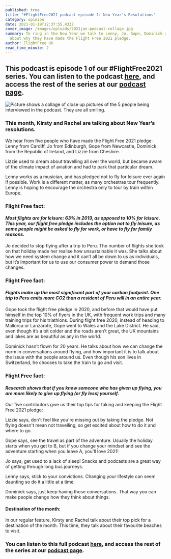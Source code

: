 ```yaml
---
published: true
title: "#FlightFree2021 podcast episode 1: New Year's Resolutions"
category: opinion
date: 2021-01-19T12:37:55.433Z
cover_image: /images/uploads/2021jan-podcast-collage.jpg
summary: To ring in the New Year we talk to Lenny, Jo, Gope, Dominick and Lizzie
  about why they have made the Flight Free 2021 pledge.
author: FlightFree UK
read_time_minute: 2
---
```

## This podcast is episode 1 of our #FlightFree2021 series. You can listen to the [](https://flightfreeuk.podbean.com/e/2021-series-new-years-resolutions/)podcast [here](https://flightfreeuk.podbean.com/e/2021-series-new-years-resolutions/), and access the rest of the series at our [podcast page](https://flightfree.co.uk/podcast/).

![Picture shows a collage of close up pictures of the 5 people being interviewed in the podcast. They are all smiling. ](/images/uploads/2021jan-podcast-collage.jpg)

### This month, Kirsty and Rachel are talking about New Year’s resolutions.

We hear from five people who have made the Flight Free 2021 pledge: Lenny from Cardiff, Jo from Edinburgh, Gope from Newcastle, Dominick from the Republic of Ireland, and Lizzie from Cheshire.

Lizzie used to dream about travelling all over the world, but became aware of the climate impact of aviation and had to park that particular dream.

Lenny works as a musician, and has pledged not to fly for leisure ever again if possible. Work is a different matter, as many orchestras tour frequently. Lenny is hoping to encourage the orchestra only to tour by train within Europe.

### Flight Free fact:

#### *Most flights are for leisure: 63% in 2019, as opposed to 10% for leisure. This year, our flight free pledge includes the option not to fly leisure, as some people might be asked to fly for work, or have to fly for family reasons.*

Jo decided to stop flying after a trip to Peru. The number of flights she took on that holiday made her realise how unsustainable it was. She talks about how we need system change and it can’t all be down to us as individuals, but it’s important for us to use our consumer power to demand those changes.

### Flight Free fact:

#### *Flights make up the most significant part of your carbon footprint. One trip to Peru emits more CO2 than a resident of Peru will in an entire year.*

Gope took the flight free pledge in 2020, and before that would have put himself in the top 10% of flyers in the UK, with frequent work trips and many training trips for his triathlons. During flight free 2020, instead of heading to Mallorca or Lanzarote, Gope went to Wales and the Lake District. He said, even though it’s a bit colder and the roads aren’t great, the UK mountains and lakes are as beautiful as any in the world.

Dominick hasn’t flown for 20 years. He talks about how we can change the norm in conversations around flying, and how important it is to talk about the issue with the people around us. Even though his son lives in Switzerland, he chooses to take the train to go and visit.

### Flight Free fact:

#### *Research shows that if you know someone who has given up flying, you are more likely to give up flying (or fly less) yourself.*

Our five contributors give us their top tips for taking and keeping the Flight Free 2021 pledge:

Lizzie says, don't feel like you're missing out by taking the pledge. Not flying doesn't mean not travelling, so get excited about how to do it and where to go.

Gope says, see the travel as part of the adventure. Usually the holiday starts when you get to B, but if you change your mindset and see the adventure starting when you leave A, you'll love 2021!

Jo says, get used to a lack of sleep! Snacks and podcasts are a great way of getting through long bus journeys.

Lenny says, stick to your convictions. Changing your lifestyle can seem daunting so do it a little at a time.

Dominick says, just keep having those conversations. That way you can make people change how they think about things.

#### Destination of the month: 

In our regular feature, Kirsty and Rachel talk about their top pick for a destination of the month. This time, they talk about their favourite beaches to visit.

### You can listen to this full [](https://flightfreeuk.podbean.com/e/2021-series-new-years-resolutions/)podcast [here](https://flightfreeuk.podbean.com/e/2021-series-new-years-resolutions/), and access the rest of the series at our [podcast page](https://flightfree.co.uk/podcast/).